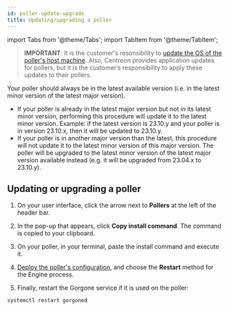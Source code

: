 ```yaml
---
id: poller-update-upgrade
title: Updating/upgrading a poller
---
```


import Tabs from '@theme/Tabs';
import TabItem from '@theme/TabItem';

> **IMPORTANT**: It is the customer's resonsibility to [update the OS of the poller's host machine](https://thewatch.centreon.com/product-how-to-21/os-updates-security-3136). Also, Centreon provides application updates for pollers, but it is the customer’s responsibility to apply these updates to their pollers.

Your poller should always be in the latest available version (i.e. in the latest minor version of the latest major version).

* If your poller is already in the latest major version but not in its latest minor version, performing this procedure will update it to the latest minor version. Example: if the latest version is 23.10.y and your poller is in version 23.10.x, then it will be updated to 23.10.y.
* If your poller is in another major version than the latest, this procedure will not update it to the latest minor version of this major version. The poller will be upgraded to the latest minor version of the latest major version available instead (e.g. it will be upgraded from 23.04.x to 23.10.y).

## Updating or upgrading a poller

1. On your user interface, click the arrow next to **Pollers** at the left of the header bar.

2. In the pop-up that appears, click **Copy install command**. The command is copied to your clipboard.

3. On your poller, in your terminal, paste the install command and execute it.

4. [Deploy the poller's configuration](../monitoring/monitoring-servers/deploying-a-configuration.md),
and choose the **Restart** method for the Engine process.

5. Finally, restart the Gorgone service if it is used on the poller:

  ```shell
  systemctl restart gorgoned
  ```
  
